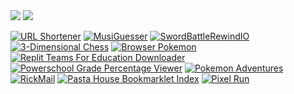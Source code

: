 <img src="https://komarev.com/ghpvc/?username=py660">
<img src="https://github-readme-stats.vercel.app/api/top-langs?username=py660&count_private=true&theme=dark&layout=compact">

[![URL Shortener](https://github-readme-stats.vercel.app/api/pin/?username=py660&repo=URL-Shortener)](https://github.com/py660/URL-Shortener)
[![MusiGuesser](https://github-readme-stats.vercel.app/api/pin/?username=py660&repo=MusiGuesser)](https://github.com/py660/MusiGuesser)
[![SwordBattleRewindIO](https://github-readme-stats.vercel.app/api/pin/?username=py660&repo=SwordBattleRewindIO)](https://github.com/py660/SwordBattleRewindIO)
[![3-Dimensional Chess](https://github-readme-stats.vercel.app/api/pin/?username=py660&repo=3DChess)](https://github.com/py660/3DChess)
[![Browser Pokemon](https://github-readme-stats.vercel.app/api/pin/?username=py660&repo=browser-pokemon)](https://github.com/py660/browser-pokemon)
[![Replit Teams For Education Downloader](https://github-readme-stats.vercel.app/api/pin/?username=py660&repo=Replit-Teams-For-EDU-Downloader&update=1)](https://github.com/py660/Replit-Teams-For-EDU-Downloader)
[![Powerschool Grade Percentage Viewer](https://github-readme-stats.vercel.app/api/pin/?username=py660&repo=PSPercentViewer&update=1)](https://github.com/py660/PSPercentViewer)
[![Pokemon Adventures](https://github-readme-stats.vercel.app/api/pin/?username=py660&repo=PokemonAdventures)](https://github.com/py660/PokemonAdventures)
[![RickMail](https://github-readme-stats.vercel.app/api/pin/?username=py660&repo=RickMail)](https://github.com/py660/RickMail)
[![Pasta House Bookmarklet Index](https://github-readme-stats.vercel.app/api/pin/?username=py660&repo=Pasta-House)](https://github.com/py660/Pasta-House)
[![Pixel Run](https://github-readme-stats.vercel.app/api/pin/?username=py660&repo=pixel.run)](https://github.com/py660/pixel.run)
